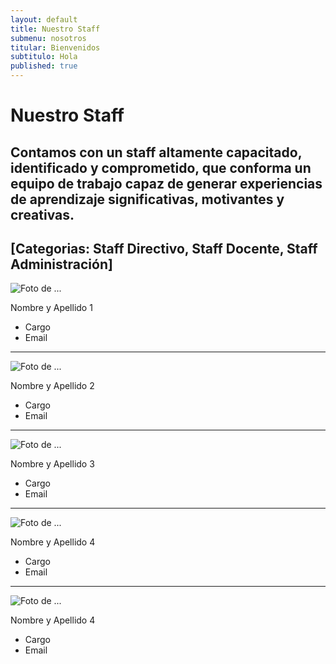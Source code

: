 ```yaml
---
layout: default
title: Nuestro Staff
submenu: nosotros
titular: Bienvenidos
subtitulo: Hola
published: true
---
```


# Nuestro Staff
 
## Contamos con un staff altamente capacitado, identificado y comprometido, que conforma un equipo de trabajo capaz de generar experiencias de aprendizaje significativas, motivantes y creativas.

[Categorias: Staff Directivo, Staff Docente, Staff Administración]
---

![Foto de ...](http://placeimg.com/120/120/people)

Nombre y Apellido 1

- Cargo
- Email

---

![Foto de ...](http://placeimg.com/120/120/people)

Nombre y Apellido 2

- Cargo
- Email

---

![Foto de ...](http://placeimg.com/120/120/people)

Nombre y Apellido 3

- Cargo
- Email

---

![Foto de ...](http://placeimg.com/120/120/people)

Nombre y Apellido 4

- Cargo
- Email

---

![Foto de ...](http://placeimg.com/120/120/people)

Nombre y Apellido 4

- Cargo
- Email